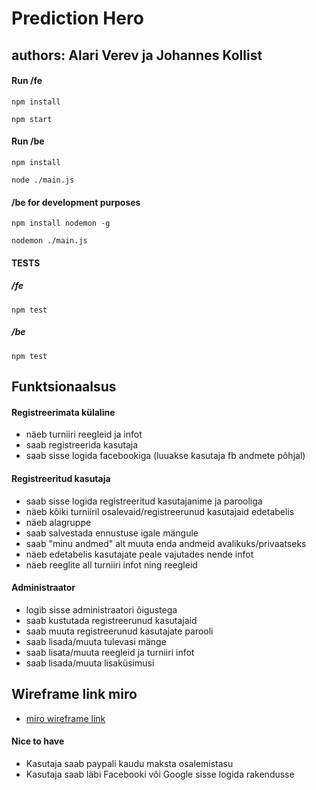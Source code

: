 # Prediction Hero

## authors: Alari Verev ja Johannes Kollist

#### Run /fe

```
npm install
```
```
npm start
```


#### Run /be

```
npm install
```
```
node ./main.js
```

#### /be for development purposes

```
npm install nodemon -g
```
```
nodemon ./main.js
```

#### TESTS
##### /fe
```
npm test
```
##### /be
```
npm test
```


## Funktsionaalsus

#### Registreerimata külaline

* näeb turniiri reegleid ja infot
* saab registreerida kasutaja
* saab sisse logida facebookiga (luuakse kasutaja fb andmete põhjal)

#### Registreeritud kasutaja

* saab sisse logida registreeritud kasutajanime ja parooliga
* näeb kõiki turniiril osalevaid/registreerunud kasutajaid edetabelis
* näeb alagruppe
* saab salvestada ennustuse igale mängule
* saab "minu andmed" alt muuta enda andmeid avalikuks/privaatseks
* näeb edetabelis kasutajate peale vajutades nende infot
* näeb reeglite all turniiri infot ning reegleid

#### Administraator

* logib sisse administraatori õigustega
* saab kustutada registreerunud kasutajaid
* saab muuta registreerunud kasutajate parooli
* saab lisada/muuta tulevasi mänge
* saab lisata/muuta reegleid ja turniiri infot
* saab lisada/muuta lisaküsimusi

## Wireframe link miro

* [miro wireframe link](https://miro.com/welcomeonboard/WUowMmZFamV3elcwRngxUzNQaTlmTVhjVk5qUWtHUmpyT0JNb2lEcEJ3bWxCNVZIclZpUHI1ZENsNjNYZkpBRXwzMDc0NDU3MzY3NTk3NTA3ODY0?invite_link_id=318463819276)


#### Nice to have

* Kasutaja saab paypali kaudu maksta osalemistasu
* Kasutaja saab läbi Facebooki või Google sisse logida rakendusse